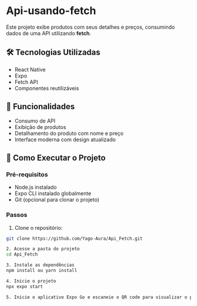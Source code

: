 # Api-usando-fetch

Este projeto exibe produtos com seus detalhes e preços, consumindo dados de uma API utilizando **fetch**.

## 🛠️ Tecnologias Utilizadas

- React Native
- Expo
- Fetch API
- Componentes reutilizáveis

## 📌 Funcionalidades

- Consumo de API
- Exibição de produtos
- Detalhamento do produto com nome e preço
- Interface moderna com design atualizado

## 🚀 Como Executar o Projeto

### Pré-requisitos

- Node.js instalado
- Expo CLI instalado globalmente
- Git (opcional para clonar o projeto)

### Passos

1. Clone o repositório:
```bash
git clone https://github.com/Yago-Aura/Api_Fetch.git

2. Acesse a pasta do projeto
cd Api_Fetch

3. Instale as dependências
npm install ou yarn install

4. Inicie o projeto
npx expo start

5. Inicie o aplicativo Expo Go e escaneie o QR code para visualizar o projeto



